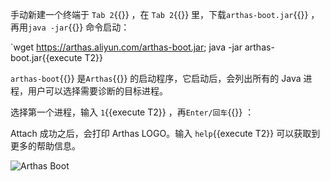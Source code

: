 手动新建一个终端于 `Tab 2`{{}} ，在 `Tab 2`{{}} 里，下载`arthas-boot.jar`{{}} ，再用`java -jar`{{}} 命令启动：

`wget https://arthas.aliyun.com/arthas-boot.jar; java -jar arthas-boot.jar{{execute T2}}

`arthas-boot`{{}} 是`Arthas`{{}} 的启动程序，它启动后，会列出所有的 Java 进程，用户可以选择需要诊断的目标进程。

选择第一个进程，输入 `1`{{execute T2}} ，再`Enter/回车`{{}} ：

Attach 成功之后，会打印 Arthas LOGO。输入 `help`{{execute T2}} 可以获取到更多的帮助信息。

![Arthas Boot](../../assets/arthas-boot.png)
